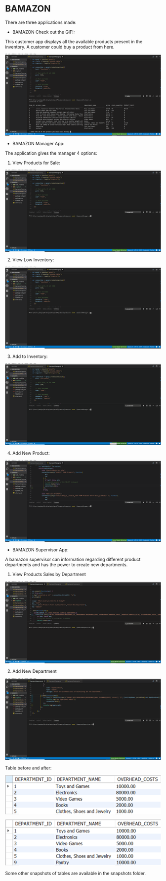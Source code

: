 # BAMAZON

There are three applications made:

* BAMAZON Check out the GIF!:

This customer app displays all the available products present in the inventory. A customer could buy a product from here.

![Check out the GIF!](/snapshots/1.gif)

* BAMAZON Manager App:

The application gives the manager 4 options:
 1. View Products for Sale:

![Check out the GIF!](/snapshots/2.gif)

 2. View Low Inventory:

![Check out the GIF!](/snapshots/3.gif)

 3. Add to Inventory:

![Check out the GIF!](/snapshots/4.gif)

 4. Add New Product:

![Check out the GIF!](/snapshots/5.gif)

* BAMAZON Supervisor App:

A bamazon supervisor can information regarding different product departments and has the power to create new departments.

 1. View Products Sales by Department

 ![Check out the GIF!](/snapshots/8.gif)

 2. Add New Department

 ![Check out the GIF!](/snapshots/9.gif)
 
 Table before and after:

 ![Department Table](/snapshots/2.PNG)

 ![Department Table](/snapshots/1.PNG)

Some other snapshots of tables are available in the snapshots folder.
